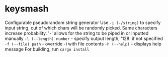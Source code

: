 # keysmash
Configurable pseudorandom string generator
Use `-i (-/string)` to specify input string, out of which chars will be randomly picked. Same characters increase probability. '-' allows for the string to be piped in or inputted manually
`-l (--length) number` - specify output length, '128' if not specified
`-f (--file) path` - override -i with file contents
`-h (--help)` - displays help message
For building, run `cargo install`
